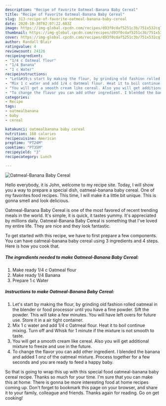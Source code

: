 ```yaml
---
description: "Recipe of Favorite Oatmeal-Banana Baby Cereal"
title: "Recipe of Favorite Oatmeal-Banana Baby Cereal"
slug: 313-recipe-of-favorite-oatmeal-banana-baby-cereal
date: 2020-10-30T02:07:22.683Z
image: https://img-global.cpcdn.com/recipes/d93f0cdaf5251c3b/751x532cq70/oatmeal-banana-baby-cereal-recipe-main-photo.jpg
thumbnail: https://img-global.cpcdn.com/recipes/d93f0cdaf5251c3b/751x532cq70/oatmeal-banana-baby-cereal-recipe-main-photo.jpg
cover: https://img-global.cpcdn.com/recipes/d93f0cdaf5251c3b/751x532cq70/oatmeal-banana-baby-cereal-recipe-main-photo.jpg
author: Randall Blair
ratingvalue: 4
reviewcount: 24128
recipeingredient:
- "1/4 c Oatmeal flour"
- "1/4 Banana"
- "1 c Water"
recipeinstructions:
- "Let&#39;s start by making the flour, by grinding old fashion rolled oatmeal in the blender or food processor until you have a fine powder. Sift the powder. This will take a few minutes. You will have left overs for future use. Store it in a air tight container."
- "Mix 1 c water and add 1/4 c Oatmeal flour. Heat it to boil continue mixing. Turn off and Whisk for 1 minute if the mixture is not smooth to taste."
- "You will get a smooth cream like cereal. Also you will get additional mixture to freeze and use in the future."
- "To change the flavor you can add other ingredient. I blended the banana and added 1 onz of the oatmeal mixture. Process together for a few seconds and you are ready to feed a happy baby."
categories:
- Recipe
tags:
- oatmealbanana
- baby
- cereal

katakunci: oatmealbanana baby cereal 
nutrition: 168 calories
recipecuisine: American
preptime: "PT24M"
cooktime: "PT35M"
recipeyield: "3"
recipecategory: Lunch

---
```



![Oatmeal-Banana Baby Cereal](https://img-global.cpcdn.com/recipes/d93f0cdaf5251c3b/751x532cq70/oatmeal-banana-baby-cereal-recipe-main-photo.jpg)

Hello everybody, it is John, welcome to my recipe site. Today, I will show you a way to prepare a special dish, oatmeal-banana baby cereal. One of my favorites food recipes. This time, I will make it a little bit unique. This is gonna smell and look delicious.

Oatmeal-Banana Baby Cereal is one of the most favored of recent trending meals in the world. It's simple, it is quick, it tastes yummy. It's appreciated by millions daily. Oatmeal-Banana Baby Cereal is something that I've loved my entire life. They are nice and they look fantastic.




To get started with this recipe, we have to first prepare a few components. You can have oatmeal-banana baby cereal using 3 ingredients and 4 steps. Here is how you cook that.

<!--inarticleads1-->

##### The ingredients needed to make Oatmeal-Banana Baby Cereal:

1. Make ready 1/4 c Oatmeal flour
1. Make ready 1/4 Banana
1. Prepare 1 c Water




<!--inarticleads2-->

##### Instructions to make Oatmeal-Banana Baby Cereal:

1. Let&#39;s start by making the flour, by grinding old fashion rolled oatmeal in the blender or food processor until you have a fine powder. Sift the powder. This will take a few minutes. You will have left overs for future use. Store it in a air tight container.
1. Mix 1 c water and add 1/4 c Oatmeal flour. Heat it to boil continue mixing. Turn off and Whisk for 1 minute if the mixture is not smooth to taste.
1. You will get a smooth cream like cereal. Also you will get additional mixture to freeze and use in the future.
1. To change the flavor you can add other ingredient. I blended the banana and added 1 onz of the oatmeal mixture. Process together for a few seconds and you are ready to feed a happy baby.




So that is going to wrap this up with this special food oatmeal-banana baby cereal recipe. Thanks so much for your time. I'm sure that you can make this at home. There is gonna be more interesting food at home recipes coming up. Don't forget to bookmark this page on your browser, and share it to your family, colleague and friends. Thanks again for reading. Go on get cooking!
